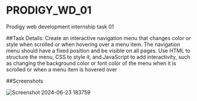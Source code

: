 # PRODIGY_WD_01
Prodigy web development internship task 01

##Task Details:
Create an interactive navigation menu that changes color or style when scrolled or when hovering over a menu item. The navigation menu should have a fixed position and be visible on all pages. Use HTML to structure the menu, CSS to style it, and JavaScript to add interactivity, such as changing the background color or font color of the menu when it is scrolled or when a menu item is hovered over

##Screenshots

![Screenshot 2024-06-23 183759](https://github.com/ranjitraj121/PRODIGY_WD_01/assets/88498291/37716538-8d3a-460e-a754-6d8b4a6173cc)

